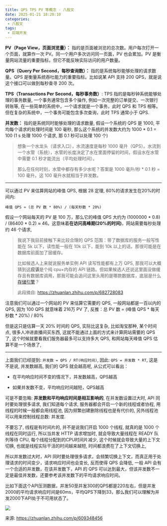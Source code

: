 ```yaml
---
title: QPS TPS PV 等概念 - 八股文
date: 2025-01-21 18:20:10
categories:
 - 八股文
tags:
 - 后端开发
---
```


**PV（Page View，页面浏览量）：** 指的是页面被浏览的总次数。用户每次打开一个页面，就算作一次 PV。同一个用户多次访问同一页面，PV 也会累加。PV 是衡量网站流量的重要指标，但它不能反映实际访问的用户数量。

**QPS（Query Per Second，每秒查询数）：** 指的是系统每秒能够处理的请求数量。QPS 是衡量系统吞吐能力的重要指标。比如说某 API 支持 200 QPS，就是说这个接口可以做到每秒查寻 200 次。

**TPS（Transactions Per Second，每秒事务数）**: TPS 指的是每秒钟系统能够处理的事务数量, 一个事务通常包含多个操作, 例如一次完整的订单提交、一次银行转账等, 在一些简单的系统中，一个请求就是一个事务，此时 QPS 和 TPS 相等。但在复杂的系统中，一个事务可能包含多次查询，此时 TPS 通常小于 QPS. 

**并发数：** 指的是系统同时能够处理的请求数量, 假设一个系统的 QPS 是 1000, 平均每个请求的处理时间是 100 毫秒, 那么这个系统的并发数大约为 1000 * 0.1 = 100 (1 s 处理 1000 个请求, 那 0.1 秒可以处理 100 个)

> 想象一个水龙头（请求入口），水流速度是每秒 1000 毫升（QPS）。水流到一个水管（系统），水管的长度决定了水在里面停留的时间，假设水在水管中需要 0.1 秒才能流出（平均处理时间）。
>
> 那么在任何时刻，水管中都存有多少水呢？答案是 1000 毫升/秒 * 0.1 秒 = 100 毫升。这 100 毫升水就相当于并发数。

-----

可以通过 PV 来估算网站的峰值 QPS, 根据 28 定理, 80%的请求发生在20%的时间内: 

```
峰值 QPS ≈ (总 PV 数 * 80%) / (每天秒数 * 20%)
```

假设一个网站每天的 PV 是 100 万，那么它的峰值 QPS 大约为 (1000000 * 0.8) / (86400 * 0.2) ≈ 46。这意味着**在访问高峰期(20%的时间)**，网站需要每秒处理约 46 个请求, 

> 我说下我目前接触下来比较合理的 QPS 范围：带了数据库的服务一般写性能在 5k 以下，读性能一般在 10k 以下，能到 10k 以上的话，那很可能是在数据库前面加了层缓存。
>
> 比如候选人上来就说服务单实例 API 读写性能都有上万 QPS, 那我可以大概猜到这**应该**是个纯 cpu+内存的 API 链路。但如果候选人还说这里面没做缓存且有数据库调用，那我可能会追问这里头用的是哪款数据库，底层是什么[存储引擎](https://zhida.zhihu.com/search?content_id=239847572&content_type=Article&match_order=1&q=存储引擎&zhida_source=entity)？
>
> 此段摘自: https://zhuanlan.zhihu.com/p/682728083

注意我们可以通过一个网站的 PV 来估算它需要的 QPS, 一般网站都是一百以内的 QPS, 因为 100 QPS 就意味着  216万 PV 了, 反推：总 PV 数 = (峰值 QPS * 每天秒数 * 20%) / 80%

但是这只是估算一天 20% 时间的 QPS, 实际比这复杂, 比如淘宝那种, 某个时间点, 很多人冲进直播间买东西, 这就不能通过上面的方式来计算网站需要的 QPS 了, 这个时候就要看我们服务器最多可以支持多大 QPS, 和网站每天峰值 QPS 估算不是一个场景了, 

-----

上面我们已经提到: `并发数 = QPS / RT(响应时间)`, 因此: `QPS = 并发数 * RT`, 这是不是说, 并发数越高, 我们的 QPS 就会越高呢, 从公式可以看出：

- 在平均响应时间不变的情况下，并发数越高，QPS越高

- 如果并发数不变，平均响应时间越短，QPS越高

可是不要忽略: **并发数和平均响应时间是相互影响的**, 在并发数设置过大时, API 同时要处理很多请求, 我们知道每个请求, 服务器都会开启一个新的线程或者协程, 用线程的时候一般都会用线程池, 因为频繁创建删除线程也是有代价的, 另外线程池可以用来控制线程总数: 并发度. 

不要忘了, 线程是有时间片的, 并不是说我们开启 1000 个线程, 就真的是 1000 个线程在同时运行, 所以当并发 HTTP 请求增加时, 就会导致大量线程在 READY 队列等待 CPU, 每个线程分配到的CPU时间片减少, 这个时候就会导致大量的上下文切换, 也就是线程实际干活的时间越来越短, 时间都浪费在了上下文切换上, 

所以并发数过大时，API 同时要处理很多请求，会频繁切换上下文，而真正用于处理请求的时间变少，请求响应时间也会变长, 反而使得 QPS 会降低, 一般 API 会有一个合适的并发数，在该并发数下，API 的 QPS 可以达到最大，但该并发数不一定是最佳并发数，还要参考该并发数下的平均请求响应时间。

比如下面这个API压测数据，并发50至并发300的QPS都是220左右，但是并发2000的平均请求响应时间是60ms，平均QPS下降到33，那么我们可以理解为并发2000下API处于不可用状态了。

![](https://pub-2a6758f3b2d64ef5bb71ba1601101d35.r2.dev/blogs/2025/01/8dbc603d578987e024070cdad7b84227.jpg)

来源: https://zhuanlan.zhihu.com/p/609348456

